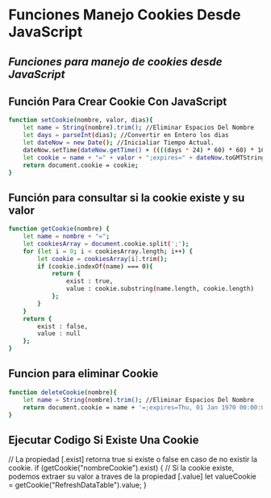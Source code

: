 # Funciones Manejo Cookies Desde JavaScript
## _Funciones para manejo de cookies desde JavaScript_


## Función Para Crear Cookie Con JavaScript
```sh
function setCookie(nombre, valor, dias){
    let name = String(nombre).trim(); //Eliminar Espacios Del Nombre
    let days = parseInt(dias); //Convertir en Entero los dias
    let dateNow = new Date(); //Inicialiar Tiempo Actual.
    dateNow.setTime(dateNow.getTime() + ((((days * 24) * 60) * 60) * 1000));
    let cookie = name + "=" + valor + ";expires=" + dateNow.toGMTString();
    return document.cookie = cookie;
}
```

## Función para consultar si la cookie existe y su valor
```sh
function getCookie(nombre) {
    let name = nombre + "=";
    let cookiesArray = document.cookie.split(';');
    for (let i = 0; i < cookiesArray.length; i++) {
        let cookie = cookiesArray[i].trim();
        if (cookie.indexOf(name) === 0){
            return {
                exist : true,
                value : cookie.substring(name.length, cookie.length)
            }; 
        } 
    }
    return {
        exist : false,
        value : null
    };
}
```

## Funcion para eliminar Cookie
```sh
function deleteCookie(nombre){
    let name = String(nombre).trim(); //Eliminar Espacios Del Nombre
    return document.cookie = name + '=;expires=Thu, 01 Jan 1970 00:00:01 GMT;';   
}
```

## Ejecutar Codigo Si Existe Una Cookie
// La propiedad [.exist] retorna true si existe o false en caso de no existir la cookie. 
if (getCookie("nombreCookie").exist) {
    // Si la cookie existe, podemos extraer su valor a traves de la propiedad [.value]
    let valueCookie = getCookie("RefreshDataTable").value;
}
```



